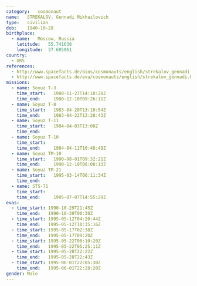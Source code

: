 ```yaml
---
category:	cosmonaut
name:	STREKALOV, Gennadi Mikhailovich
type:	civilian
dob:	1940-10-28
birthplace:
  - name:	Moscow, Russia
    latitude:	55.741638
    longitude:	37.605061
country:
  - URS
references:
  - http://www.spacefacts.de/bios/cosmonauts/english/strekalov_gennadi.htm
  - http://www.spacefacts.de/eva/cosmonauts/english/strekalov_gennadi.htm
missions:
  - name: Soyuz T-3
    time_start:   1980-11-27T14:18:28Z
    time_end:     1980-12-10T09:26:11Z
  - name: Soyuz T-8
    time_start:   1983-04-20T13:10:54Z
    time_end:     1983-04-22T13:28:43Z
  - name: Soyuz T-11
    time_start:   1984-04-03T13:08Z
    time_end:     
  - name: Soyuz T-10
    time_start:   
    time_end:     1984-04-11T10:48:49Z
  - name: Soyuz TM-10
    time_start:   1990-08-01T09:32:21Z
    time_end:     1990-12-10T06:08:13Z
  - name: Soyuz TM-21
    time_start:   1995-03-14T06:11:34Z
    time_end:     
  - name: STS-71
    time_start:   
    time_end:     1995-07-07T14:55:29Z
evas:
  - time_start: 1990-10-29T21:45Z
    time_end:   1990-10-30T00:30Z
  - time_start: 1995-05-12T04:20:44Z
    time_end:   1995-05-12T10:35:16Z
  - time_start: 1995-05-17T02:38Z
    time_end:   1995-05-17T09:20Z
  - time_start: 1995-05-22T00:10:20Z
    time_end:   1995-05-22T05:25:11Z
  - time_start: 1995-05-28T22:22Z
    time_end:   1995-05-28T22:43Z
  - time_start: 1995-06-01T22:05:30Z
    time_end:   1995-06-01T22:28:20Z
gender:	Male
---
```


